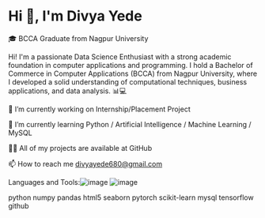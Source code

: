 # Hi 👋, I'm Divya Yede

🎓 BCCA Graduate from Nagpur University

Hi! I'm a passionate Data Science Enthusiast with a strong academic foundation in computer applications and programming. I hold a Bachelor of Commerce in Computer Applications (BCCA) from Nagpur University, where I developed a solid understanding of computational techniques, business applications, and data analysis. 📊💻


🔭 I’m currently working on Internship/Placement Project                        

🌱 I’m currently learning Python / Artificial Intelligence / Machine Learning / MySQL

👨‍💻 All of my projects are available at GitHub

📫 How to reach me divyayede680@gmail.com

Languages and Tools:![image](https://github.com/user-attachments/assets/af97150e-946d-48c4-849c-3ef409f30408) ![image](https://github.com/user-attachments/assets/53c79bc4-72d1-4427-a74a-618a0ba9fbb4)


python numpy pandas html5 seaborn pytorch scikit-learn mysql tensorflow github














